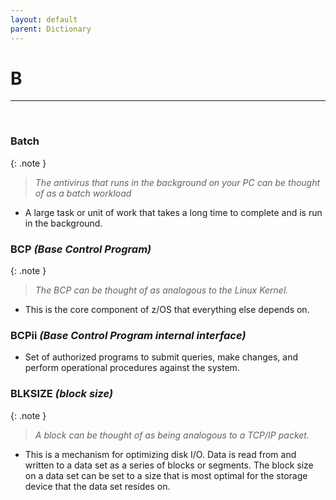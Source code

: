 ```yaml
---
layout: default
parent: Dictionary
---
```


# B

<hr>
&nbsp;

### Batch

{: .note }
> _The antivirus that runs in the background on your PC can be thought of as a batch workload_

* A large task or unit of work that takes a long time to complete and is run in the background.

### BCP *(Base Control Program)*

{: .note }
> _The BCP can be thought of as analogous to the Linux Kernel._

* This is the core component of z/OS that everything else depends on.

### BCPii *(Base Control Program internal interface)*
* Set of authorized programs to submit queries, make changes, and perform operational procedures against the system.

### BLKSIZE *(block size)*

{: .note }
> _A block can be thought of as being analogous to a TCP/IP packet._

* This is a mechanism for optimizing disk I/O. Data is read from and written to a data set as a series of blocks or segments. The block size on a data set can be set to a size that is most optimal for the storage device that the data set resides on.